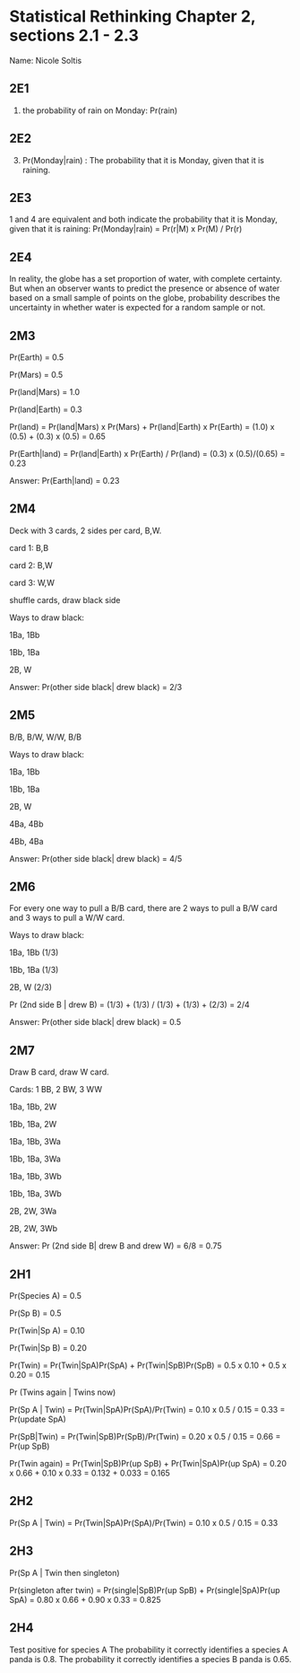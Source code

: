 # Statistical Rethinking Chapter 2, sections 2.1 - 2.3

Name: Nicole Soltis

## 2E1
1. the probability of rain on Monday: Pr(rain)

## 2E2
3. Pr(Monday|rain) : The probability that it is Monday, given that it is raining.

## 2E3
1 and 4 are equivalent and both indicate the probability that it is Monday, given that it is raining:
Pr(Monday|rain) = Pr(r|M) x Pr(M) / Pr(r)

## 2E4
In reality, the globe has a set proportion of water, with complete certainty. But when an observer wants to predict the presence or absence of water based on a small sample of points on the globe, probability describes the uncertainty in whether water is expected for a random sample or not.

## 2M3
Pr(Earth) = 0.5

Pr(Mars) = 0.5

Pr(land|Mars) = 1.0

Pr(land|Earth) = 0.3

Pr(land) = Pr(land|Mars) x Pr(Mars) + Pr(land|Earth) x Pr(Earth) = (1.0) x (0.5) + (0.3) x (0.5) = 0.65

Pr(Earth|land) = Pr(land|Earth) x Pr(Earth) / Pr(land) = (0.3) x (0.5)/(0.65) = 0.23

Answer: Pr(Earth|land) = 0.23

## 2M4
Deck with 3 cards, 2 sides per card, B,W.

card 1: B,B

card 2: B,W

card 3: W,W

shuffle cards, draw black side

Ways to draw black:

1Ba, 1Bb

1Bb, 1Ba

2B, W

Answer: Pr(other side black| drew black) = 2/3

## 2M5
B/B, B/W, W/W, B/B

Ways to draw black:

1Ba, 1Bb

1Bb, 1Ba

2B, W

4Ba, 4Bb

4Bb, 4Ba

Answer: Pr(other side black| drew black) = 4/5

## 2M6
For every one way to pull a B/B card, there are 2 ways to pull a B/W card and 3 ways to pull a W/W card. 

Ways to draw black:

1Ba, 1Bb (1/3)

1Bb, 1Ba (1/3)

2B, W (2/3)

Pr (2nd side B | drew B) = (1/3) + (1/3) / (1/3) + (1/3) + (2/3) = 2/4

Answer: Pr(other side black| drew black) = 0.5

## 2M7
Draw B card, draw W card. 

Cards: 1 BB, 2 BW, 3 WW

1Ba, 1Bb, 2W

1Bb, 1Ba, 2W

1Ba, 1Bb, 3Wa

1Bb, 1Ba, 3Wa

1Ba, 1Bb, 3Wb

1Bb, 1Ba, 3Wb

2B, 2W, 3Wa

2B, 2W, 3Wb

Answer: Pr (2nd side B| drew B and drew W) = 6/8 = 0.75

## 2H1
Pr(Species A) = 0.5

Pr(Sp B) = 0.5

Pr(Twin|Sp A) = 0.10

Pr(Twin|Sp B) = 0.20

Pr(Twin) = Pr(Twin|SpA)Pr(SpA) + Pr(Twin|SpB)Pr(SpB) = 0.5 x 0.10 + 0.5 x 0.20 = 0.15

Pr (Twins again | Twins now)

Pr(Sp A | Twin) = Pr(Twin|SpA)Pr(SpA)/Pr(Twin) = 0.10 x 0.5 / 0.15 = 0.33 = Pr(update SpA)

Pr(SpB|Twin) = Pr(Twin|SpB)Pr(SpB)/Pr(Twin) = 0.20 x 0.5 / 0.15 = 0.66 = Pr(up SpB)

Pr(Twin again) = Pr(Twin|SpB)Pr(up SpB) + Pr(Twin|SpA)Pr(up SpA) = 0.20 x 0.66 + 0.10 x 0.33 = 0.132 + 0.033 = 0.165

## 2H2
Pr(Sp A | Twin) = Pr(Twin|SpA)Pr(SpA)/Pr(Twin) = 0.10 x 0.5 / 0.15 = 0.33
## 2H3
Pr(Sp A | Twin then singleton)

Pr(singleton after twin) = Pr(single|SpB)Pr(up SpB) + Pr(single|SpA)Pr(up SpA) = 0.80 x 0.66 + 0.90 x 0.33 = 0.825
## 2H4
Test positive for species A
The probability it correctly identifies a species A panda is 0.8.
The probability it correctly identifies a species B panda is 0.65.